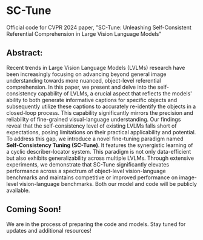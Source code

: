 # SC-Tune
Official code for CVPR 2024 paper, "SC-Tune: Unleashing Self-Consistent Referential Comprehension in Large Vision Language Models"

## Abstract:
Recent trends in Large Vision Language Models (LVLMs) research have been increasingly focusing on advancing beyond general image understanding towards more nuanced, object-level referential comprehension. In this paper, we present and delve into the self-consistency capability of LVLMs, a crucial aspect that reflects the models' ability to both generate informative captions for specific objects and subsequently utilize these captions to accurately re-identify the objects in a closed-loop process. This capability significantly mirrors the precision and reliability of fine-grained visual-language understanding. Our findings reveal that the self-consistency level of existing LVLMs falls short of expectations, posing limitations on their practical applicability and potential. To address this gap, we introduce a novel fine-tuning paradigm named **Self-Consistency Tuning (SC-Tune)**. It features the synergistic learning of a cyclic describer-locator system. This paradigm is not only data-efficient but also exhibits generalizability across multiple LVLMs. Through extensive experiments, we demonstrate that SC-Tune significantly elevates performance across a spectrum of object-level vision-language benchmarks and maintains competitive or improved performance on image-level vision-language benchmarks. Both our model and code will be publicly available.

## Coming Soon!
We are in the process of preparing the code and models. Stay tuned for updates and additional resources!

